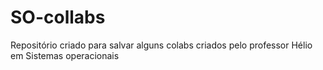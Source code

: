 # SO-collabs
Repositório criado para salvar alguns colabs criados pelo professor Hélio em Sistemas operacionais
